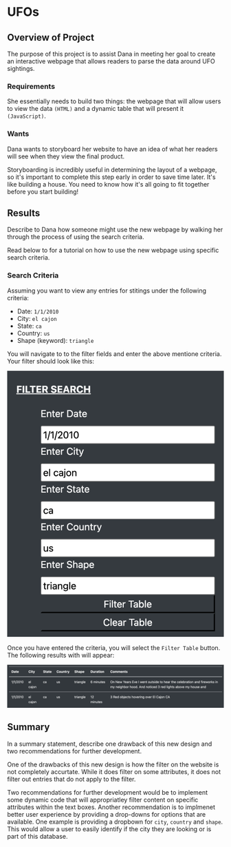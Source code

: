 # UFOs

## Overview of Project
The purpose of this project is to assist Dana in meeting her goal to create an interactive webpage that allows readers to parse the data around UFO sightings. 

### __Requirements__
She essentially needs to build two things: the webpage that will allow users to view the data `(HTML)` and a dynamic table that will present it `(JavaScript)`.

### __Wants__
Dana wants to storyboard her website to have an idea of what her readers will see when they view the final 
product. 

Storyboarding is incredibly useful in determining the layout of a webpage, so it's important to complete this step early in order to save time later. It's like building a house. You need to know how it's all going to fit together before you start building!



## Results
Describe to Dana how someone might use the new webpage by walking her through the process of using the search criteria.

Read below to for a tutorial on how to use the new webpage using specific search criteria. 

### __Search Criteria__ 
Assuming you want to view any entries for stitings under the following criteria:
* Date: `1/1/2010`
* City: `el cajon`
* State: `ca`
* Country: `us`
* Shape (keyword): `triangle`

You will navigate to to the filter fields and enter the above mentione criteria. Your filter should look like this:

![filter_criteria](https://github.com/hastyjr/UFOs/blob/main/static/images/filter_criteria.png)

Once you have entered the criteria, you will select the `Filter Table` button. The following results with will appear:

![filter_results](https://github.com/hastyjr/UFOs/blob/main/static/images/filter_results.png)


## Summary
In a summary statement, describe one drawback of this new design and two recommendations for further development.

One of the drawbacks of this new design is how the filter on the website is not completely accurtate. While it does filter on some attributes, it does not filter out entries that do not apply to the filter. 

Two recommendations for further development would be to implement some dynamic code that will appropriatley filter content on specific attributes within the text boxes. Another recommendation is to implmenet better user experience by providing a drop-downs for options that are available. One example is providing a dropbown for `city`, `country` and `shape`. This would allow a user to easily identify if the city they are looking or is part of this database. 